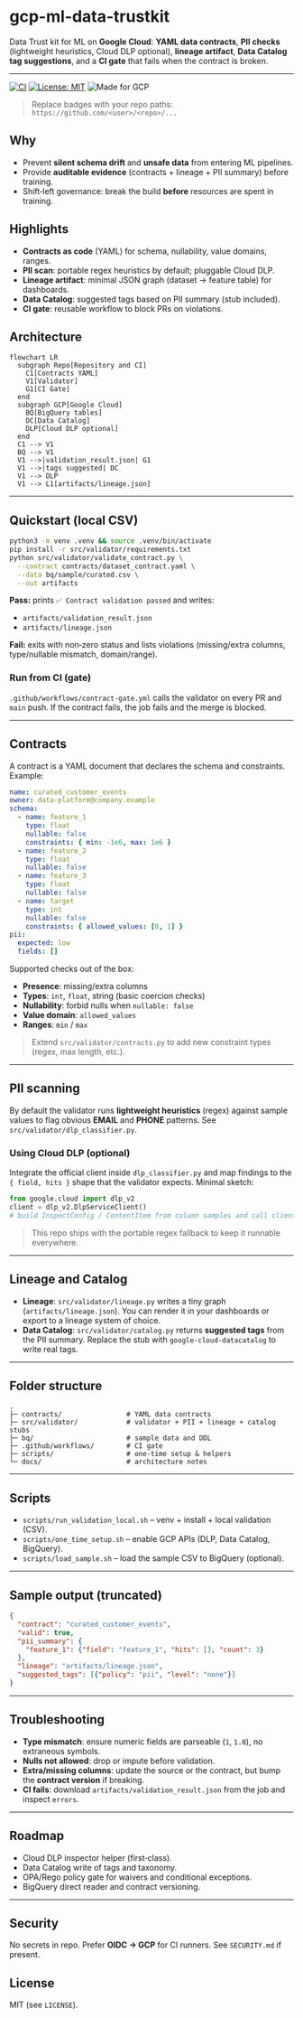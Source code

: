 # gcp-ml-data-trustkit

Data Trust kit for ML on **Google Cloud**: **YAML data contracts**, **PII checks** (lightweight heuristics, Cloud DLP optional), **lineage artifact**, **Data Catalog tag suggestions**, and a **CI gate** that fails when the contract is broken.

---

<p align="left">
  <a href="../actions"><img alt="CI" src="https://img.shields.io/badge/CI-GitHub%20Actions-blue"></a>
  <a href="LICENSE"><img alt="License: MIT" src="https://img.shields.io/badge/License-MIT-green.svg"></a>
  <img alt="Made for GCP" src="https://img.shields.io/badge/GCP-BigQuery%20%7C%20Data%20Catalog%20%7C%20DLP-lightgrey">
</p>

> Replace badges with your repo paths: `https://github.com/<user>/<repo>/...`

## Why

* Prevent **silent schema drift** and **unsafe data** from entering ML pipelines.
* Provide **auditable evidence** (contracts + lineage + PII summary) before training.
* Shift‑left governance: break the build **before** resources are spent in training.

## Highlights

* **Contracts as code** (YAML) for schema, nullability, value domains, ranges.
* **PII scan**: portable regex heuristics by default; pluggable Cloud DLP.
* **Lineage artifact**: minimal JSON graph (dataset → feature table) for dashboards.
* **Data Catalog**: suggested tags based on PII summary (stub included).
* **CI gate**: reusable workflow to block PRs on violations.

## Architecture

```mermaid
flowchart LR
  subgraph Repo[Repository and CI]
    C1[Contracts YAML]
    V1[Validator]
    G1[CI Gate]
  end
  subgraph GCP[Google Cloud]
    BQ[BigQuery tables]
    DC[Data Catalog]
    DLP[Cloud DLP optional]
  end
  C1 --> V1
  BQ --> V1
  V1 -->|validation_result.json| G1
  V1 -->|tags suggested| DC
  V1 --> DLP
  V1 --> L1[artifacts/lineage.json]
```

---

## Quickstart (local CSV)

```bash
python3 -m venv .venv && source .venv/bin/activate
pip install -r src/validator/requirements.txt
python src/validator/validate_contract.py \
  --contract contracts/dataset_contract.yaml \
  --data bq/sample/curated.csv \
  --out artifacts
```

**Pass:** prints `✅ Contract validation passed` and writes:

* `artifacts/validation_result.json`
* `artifacts/lineage.json`

**Fail:** exits with non‑zero status and lists violations (missing/extra columns, type/nullable mismatch, domain/range).

### Run from CI (gate)

`.github/workflows/contract-gate.yml` calls the validator on every PR and `main` push. If the contract fails, the job fails and the merge is blocked.

---

## Contracts

A contract is a YAML document that declares the schema and constraints. Example:

```yaml
name: curated_customer_events
owner: data-platform@company.example
schema:
  - name: feature_1
    type: float
    nullable: false
    constraints: { min: -1e6, max: 1e6 }
  - name: feature_2
    type: float
    nullable: false
  - name: feature_3
    type: float
    nullable: false
  - name: target
    type: int
    nullable: false
    constraints: { allowed_values: [0, 1] }
pii:
  expected: low
  fields: []
```

Supported checks out of the box:

* **Presence**: missing/extra columns
* **Types**: `int`, `float`, string (basic coercion checks)
* **Nullability**: forbid nulls when `nullable: false`
* **Value domain**: `allowed_values`
* **Ranges**: `min` / `max`

> Extend `src/validator/contracts.py` to add new constraint types (regex, max length, etc.).

---

## PII scanning

By default the validator runs **lightweight heuristics** (regex) against sample values to flag obvious **EMAIL** and **PHONE** patterns. See `src/validator/dlp_classifier.py`.

### Using Cloud DLP (optional)

Integrate the official client inside `dlp_classifier.py` and map findings to the `{ field, hits }` shape that the validator expects. Minimal sketch:

```python
from google.cloud import dlp_v2
client = dlp_v2.DlpServiceClient()
# build InspectConfig / ContentItem from column samples and call client.inspect_content(...)
```

> This repo ships with the portable regex fallback to keep it runnable everywhere.

---

## Lineage and Catalog

* **Lineage**: `src/validator/lineage.py` writes a tiny graph (`artifacts/lineage.json`). You can render it in your dashboards or export to a lineage system of choice.
* **Data Catalog**: `src/validator/catalog.py` returns **suggested tags** from the PII summary. Replace the stub with `google-cloud-datacatalog` to write real tags.

---

## Folder structure

```
.
├─ contracts/                # YAML data contracts
├─ src/validator/            # validator + PII + lineage + catalog stubs
├─ bq/                       # sample data and DDL
├─ .github/workflows/        # CI gate
├─ scripts/                  # one-time setup & helpers
└─ docs/                     # architecture notes
```

---

## Scripts

* `scripts/run_validation_local.sh` – venv + install + local validation (CSV).
* `scripts/one_time_setup.sh` – enable GCP APIs (DLP, Data Catalog, BigQuery).
* `scripts/load_sample.sh` – load the sample CSV to BigQuery (optional).

---

## Sample output (truncated)

```json
{
  "contract": "curated_customer_events",
  "valid": true,
  "pii_summary": {
    "feature_1": {"field": "feature_1", "hits": [], "count": 3}
  },
  "lineage": "artifacts/lineage.json",
  "suggested_tags": [{"policy": "pii", "level": "none"}]
}
```

---

## Troubleshooting

* **Type mismatch**: ensure numeric fields are parseable (`1`, `1.0`), no extraneous symbols.
* **Nulls not allowed**: drop or impute before validation.
* **Extra/missing columns**: update the source or the contract, but bump the **contract version** if breaking.
* **CI fails**: download `artifacts/validation_result.json` from the job and inspect `errors`.

---

## Roadmap

* Cloud DLP inspector helper (first‑class).
* Data Catalog write of tags and taxonomy.
* OPA/Rego policy gate for waivers and conditional exceptions.
* BigQuery direct reader and contract versioning.

---

## Security

No secrets in repo. Prefer **OIDC → GCP** for CI runners. See `SECURITY.md` if present.

## License

MIT (see `LICENSE`).
